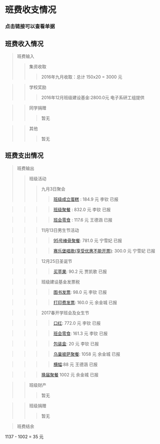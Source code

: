 # 班费收支情况
### 点击链接可以查看单据

## 班费收入情况

> 班费输入
>> 集资收取
>>> 2016年九月收取：总计 150x20 = 3000 元

>> 学校奖励
>>> 2016年12月班级建设基金:2800.0元  电子系研工组提供

>> 同学捐赠
>>> 暂无

>> 其他
>>> 暂无

## 班费支出情况
> 班费输出
>> 班级活动
>>> 九月3日聚会
>>>> [班级成立蛋糕](./receipt/20160903cake.jpg)	: 184.9 元 	李钦 	已报

>>>> [班级聚餐](./receipt/20160903dinner.jpg)	: 832.0 元 	李钦 	已报

>>>> [班会零食](./receipt/20160903snack.jpg) : 117.6 元    王德涵 已报

>>> 11月13日男生节活动

>>>> [95号棒骨聚餐](./receipt/201601113dinner.jpg): 781.0 元	宁雪妃 已报

>>>> [赛乐堡唱歌(享受优惠不能开票)](./receipt/null.png): 300.0 元	宁雪妃 已报

>>> 12月25日圣诞节

>>>> [买苹果](./receipt/20161225apple.jpg): 90.2 元   贾凯歌 已报

>>> 班级建设基金发票税

>>>> [图书发票](./receipt/null.png): 98.0 元     李钦    已报

>>>> [打印费发票](./receipt/null.png): 160.0 元     余金城     已报

>>> 2017春开学班会及女生节

>>>> [口红](./receipt/20170307lipstick.jpg):  772.0 元     李钦    已报

>>>> [班会零食](./receipt/20170305snack.jpg):  161.3 元     李钦    已报

>>>> [包装盒](./receipt/20170307package.jpg):  20 元     李钦    已报

>>>> [乌巢披萨聚餐](./receipt/20170310dinner.jpg): 1058 元  余金城 已报

>>>> [横幅](./receipt/null.png):88 元		王德涵	已报

>>> [换届聚餐](./receipt/20170820dinner.jpg)   1002 元    余金城  已报

>> 班级财产
>>> 暂无

>> 班级捐赠
>>> 暂无

> 班费结余

1137 - 1002 = 35 元
